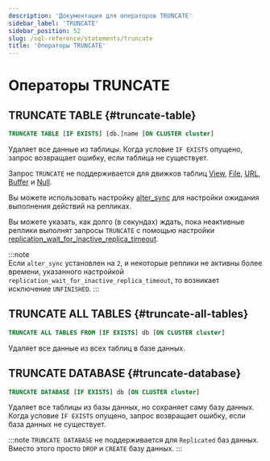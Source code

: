 ```yaml
---
description: 'Документация для операторов TRUNCATE'
sidebar_label: 'TRUNCATE'
sidebar_position: 52
slug: /sql-reference/statements/truncate
title: 'Операторы TRUNCATE'
---
```



# Операторы TRUNCATE

## TRUNCATE TABLE {#truncate-table}
```sql
TRUNCATE TABLE [IF EXISTS] [db.]name [ON CLUSTER cluster]
```

Удаляет все данные из таблицы. Когда условие `IF EXISTS` опущено, запрос возвращает ошибку, если таблица не существует.

Запрос `TRUNCATE` не поддерживается для движков таблиц [View](../../engines/table-engines/special/view.md), [File](../../engines/table-engines/special/file.md), [URL](../../engines/table-engines/special/url.md), [Buffer](../../engines/table-engines/special/buffer.md) и [Null](../../engines/table-engines/special/null.md).

Вы можете использовать настройку [alter_sync](/operations/settings/settings#alter_sync) для настройки ожидания выполнения действий на репликах.

Вы можете указать, как долго (в секундах) ждать, пока неактивные реплики выполнят запросы `TRUNCATE` с помощью настройки [replication_wait_for_inactive_replica_timeout](/operations/settings/settings#replication_wait_for_inactive_replica_timeout).

:::note    
Если `alter_sync` установлен на `2`, и некоторые реплики не активны более времени, указанного настройкой `replication_wait_for_inactive_replica_timeout`, то возникает исключение `UNFINISHED`.
:::

## TRUNCATE ALL TABLES {#truncate-all-tables}
```sql
TRUNCATE ALL TABLES FROM [IF EXISTS] db [ON CLUSTER cluster]
```

Удаляет все данные из всех таблиц в базе данных.

## TRUNCATE DATABASE {#truncate-database}
```sql
TRUNCATE DATABASE [IF EXISTS] db [ON CLUSTER cluster]
```

Удаляет все таблицы из базы данных, но сохраняет саму базу данных. Когда условие `IF EXISTS` опущено, запрос возвращает ошибку, если база данных не существует.

:::note
`TRUNCATE DATABASE` не поддерживается для `Replicated` баз данных. Вместо этого просто `DROP` и `CREATE` базу данных.
:::
